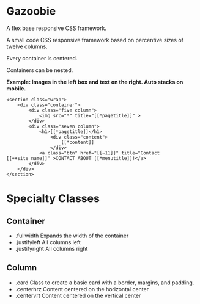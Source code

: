 # Gazoobie

A flex base responsive CSS framework.

A small code CSS responsive framework based on percentive sizes of twelve columns.

Every container is centered.

Containers can be nested.

**Example: Images in the left box and text on the right. Auto stacks on mobile.**

```
<section class="wrap">
    <div class="container">
        <div class="five column">
            <img src="*" title="[[*pagetitle]]" >
        </div>
        <div class="seven column">
            <h1>[[*pagetitle]]</h1>
                <div class="content">
                    [[*content]]
                </div>          
            <a class="btn" href="[[~11]]" title="Contact [[++site_name]]" >CONTACT ABOUT [[*menutitle]]!</a>
        </div>
    </div>
</section>
```

# Specialty Classes


## Container

- .fullwidth Expands the width of the container
- .justifyleft All columns left
- .justifyright All columns right

## Column

- .card Class to create a basic card with a border, margins, and padding.
- .centerhrz Content centered on the horizontal center
- .centervrt Content centered on the vertical center
